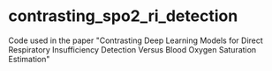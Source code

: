# contrasting_spo2_ri_detection
Code used in the paper "Contrasting Deep Learning Models for Direct Respiratory Insufficiency Detection Versus Blood Oxygen Saturation Estimation"
